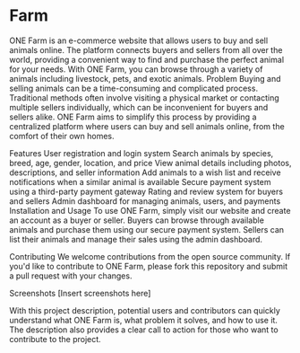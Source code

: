 # Farm
ONE Farm is an e-commerce website that allows users to buy and sell animals online. The platform connects buyers and sellers from all over the world, providing a convenient way to find and purchase the perfect animal for your needs. With ONE Farm, you can browse through a variety of animals including livestock, pets, and exotic animals.
Problem
Buying and selling animals can be a time-consuming and complicated process. Traditional methods often involve visiting a physical market or contacting multiple sellers individually, which can be inconvenient for buyers and sellers alike. ONE Farm aims to simplify this process by providing a centralized platform where users can buy and sell animals online, from the comfort of their own homes.

Features
User registration and login system
Search animals by species, breed, age, gender, location, and price
View animal details including photos, descriptions, and seller information
Add animals to a wish list and receive notifications when a similar animal is available
Secure payment system using a third-party payment gateway
Rating and review system for buyers and sellers
Admin dashboard for managing animals, users, and payments
Installation and Usage
To use ONE Farm, simply visit our website and create an account as a buyer or seller. Buyers can browse through available animals and purchase them using our secure payment system. Sellers can list their animals and manage their sales using the admin dashboard.

Contributing
We welcome contributions from the open source community. If you'd like to contribute to ONE Farm, please fork this repository and submit a pull request with your changes.

Screenshots
[Insert screenshots here]

With this project description, potential users and contributors can quickly understand what ONE Farm is, what problem it solves, and how to use it. The description also provides a clear call to action for those who want to contribute to the project.



